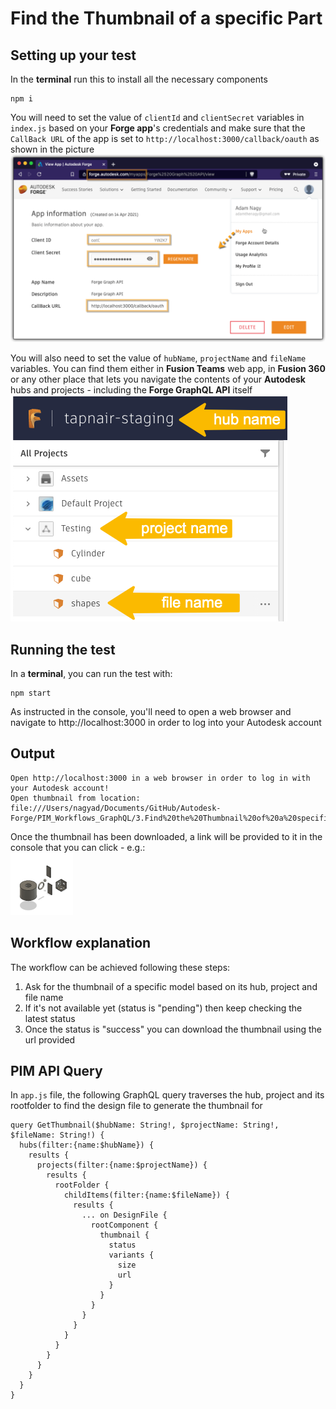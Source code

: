 # Find the Thumbnail of a specific Part

## Setting up your test
In the **terminal** run this to install all the necessary components
```
npm i
``` 

You will need to set the value of `clientId` and `clientSecret` variables in `index.js` based on your **Forge app**'s credentials and make sure that the `CallBack URL` of the app is set to `http://localhost:3000/callback/oauth` as shown in the picture\
![Get 3-legged token](./readme/ForgeCredentials.png)

You will also need to set the value of `hubName`, `projectName` and `fileName` variables. You can find them either in **Fusion Teams** web app, in **Fusion 360** or any other place that lets you navigate the contents of your **Autodesk** hubs and projects - including the **Forge GraphQL API** itself\
![Get version id](./readme/inputs.png)


## Running the test
In a **terminal**, you can run the test with:
```
npm start
```
As instructed in the console, you'll need to open a web browser and navigate to http://localhost:3000 in order to log into your Autodesk account 

## Output
```
Open http://localhost:3000 in a web browser in order to log in with your Autodesk account!
Open thumbnail from location: file:///Users/nagyad/Documents/GitHub/Autodesk-Forge/PIM_Workflows_GraphQL/3.Find%20the%20Thumbnail%20of%20a%20specific%20Part/thumbnail.png
```
Once the thumbnail has been downloaded, a link will be provided to it in the console that you can click - e.g.:\
![Thumbnail](./thumbnail.png)

## Workflow explanation

The workflow can be achieved following these steps:

1. Ask for the thumbnail of a specific model based on its hub, project and file name
2. If it's not available yet (status is "pending") then keep checking the latest status
3. Once the status is "success" you can download the thumbnail using the url provided

## PIM API Query

In `app.js` file, the following GraphQL query traverses the hub, project and its rootfolder to find the design file to generate the thumbnail for
```
query GetThumbnail($hubName: String!, $projectName: String!, $fileName: String!) {
  hubs(filter:{name:$hubName}) {
    results {
      projects(filter:{name:$projectName}) {
        results {
          rootFolder {
            childItems(filter:{name:$fileName}) {
              results {
                ... on DesignFile {
                  rootComponent {
                    thumbnail {
                      status
                      variants {
                        size
                        url
                      }
                    }          
                  }
                }
              }
            }
          }
        }
      }
    }
  }
}
```
